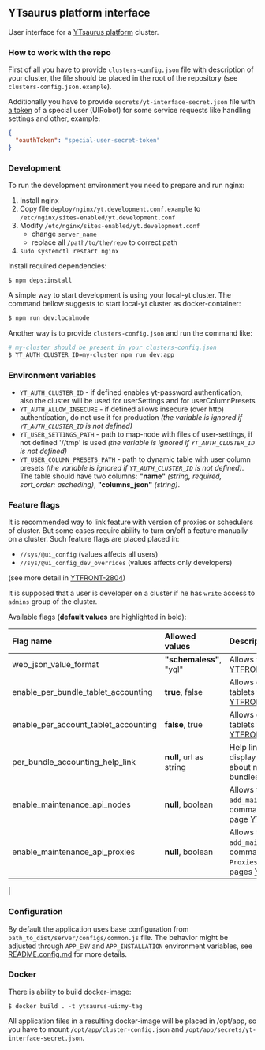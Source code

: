 ## YTsaurus platform interface

User interface for a [YTsaurus platform](https://ytsaurus.tech) cluster.

### How to work with the repo

First of all you have to provide `clusters-config.json` file with description of your cluster, the file should be placed in the root of the repository (see `clusters-config.json.example`).

Additionally you have to provide `secrets/yt-interface-secret.json` file with [a token](https://ytsaurus.tech/docs/en/user-guide/storage/auth) of a special user (UIRobot) for some service requests like handling settings and other, example:

```json
{
  "oauthToken": "special-user-secret-token"
}
```

### Development

To run the development environment you need to prepare and run nginx:

1. Install nginx
2. Copy file `deploy/nginx/yt.development.conf.example` to `/etc/nginx/sites-enabled/yt.development.conf`
3. Modify `/etc/nginx/sites-enabled/yt.development.conf`
    - change `server_name`
    - replace all `/path/to/the/repo` to correct path
4. `sudo systemctl restart nginx`

Install required dependencies:

```
$ npm deps:install
```

A simple way to start development is using your local-yt cluster. The command bellow suggests to start local-yt cluster as docker-container:

```bash
$ npm run dev:localmode
```

Another way is to provide `clusters-config.json` and run the command like:

```bash
# my-cluster should be present in your clusters-config.json
$ YT_AUTH_CLUSTER_ID=my-cluster npm run dev:app
```

### Environment variables

- `YT_AUTH_CLUSTER_ID` - if defined enables yt-password authentication, also the cluster will be used for userSettings and for userColumnPresets
- `YT_AUTH_ALLOW_INSECURE` - if defined allows insecure (over http) authentication, do not use it for production _(the variable is ignored if `YT_AUTH_CLUSTER_ID` is not defined)_
- `YT_USER_SETTINGS_PATH` - path to map-node with files of user-settings, if not defined '//tmp' is used _(the variable is ignored if `YT_AUTH_CLUSTER_ID` is not defined)_
- `YT_USER_COLUMN_PRESETS_PATH` - path to dynamic table with user column presets _(the variable is ignored if `YT_AUTH_CLUSTER_ID` is not defined)_. The table should have two columns: **"name"** _(string, required, sort_order: ascheding)_, **"columns_json"** _(string)_.

### Feature flags

It is recommended way to link feature with version of proxies or schedulers of cluster.
But some cases require ability to turn on/off a feature manually on a cluster. Such feature flags
are placed placed in:

- `//sys/@ui_config` (values affects all users)
- `//sys/@ui_config_dev_overrides` (values affects only developers)

(see more detail in [YTFRONT-2804](https://nda.ya.ru/t/bgh9NWJ16fPRp4))

It is supposed that a user is developer on a cluster if he has `write` access to `admins` group of the cluster.

Available flags (**default values** are highlighted in bold):

| Flag name                            | Allowed values          | Description                                                                                                                                                                        |
| :----------------------------------- | :---------------------- | :--------------------------------------------------------------------------------------------------------------------------------------------------------------------------------- |
| web_json_value_format                | **"schemaless"**, "yql" | Allows to use `YQLv3 types` [YTFRONT-2804](https://nda.ya.ru/t/bgh9NWJ16fPRp4)                                                                                                     |
| enable_per_bundle_tablet_accounting  | **true**, false         | Allows editing of resources of tablets through BundleEditorDialog [YTFRONT-2851](https://nda.ya.ru/t/xnLq-3Dm6fPYPo)                                                               |
| enable_per_account_tablet_accounting | **false**, true         | Allows editing of resources of tablets through AccountEditorDialog [YTFRONT-2851](https://nda.ya.ru/t/xnLq-3Dm6fPYPo)                                                              |
| per_bundle_accounting_help_link      | **null**, url as string | Help link for resources of tablets to display from AccountEditorDialog about moving the resources to bundles [YTFRONT-2851](https://nda.ya.ru/t/xnLq-3Dm6fPYPo)                    |
| enable_maintenance_api_nodes         | **null**, boolean       | Allows to use `add_maintenance`/`remove_maintenance` commands from `Comopnents/Nodes` page [YTFRONT-3792](https://nda.ya.ru/t/RvueJLzN6fWx3h)                                      |
| enable_maintenance_api_proxies       | **null**, boolean       | Allows to use `add_maintenance`/`remove_maintenance` commands from `Components/HTTP Proxies` and `Components/RPC Proxies` pages [YTFRONT-3792](https://nda.ya.ru/t/RvueJLzN6fWx3h) |

|

### Configuration

By default the application uses base configuration from `path_to_dist/server/configs/common.js` file. The behavior might be adjusted through `APP_ENV` and `APP_INSTALLATION` environment variables, see [README.config.md](./docs/configuration.md) for more details.

### Docker

There is ability to build docker-image:

```
$ docker build . -t ytsaurus-ui:my-tag
```

All application files in a resulting docker-image will be placed in /opt/app, so you have to mount `/opt/app/cluster-config.json` and `/opt/app/secrets/yt-interface-secret.json`.
